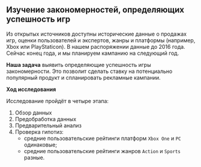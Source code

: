 ## Изучение закономерностей, определяющих успешность игр


Из открытых источников доступны исторические данные о продажах игр, оценки пользователей и экспертов, жанры и платформы (например, Xbox или PlayStaticon). В нашем распоряжении данные до 2016 года. Сейчас конец года, и мы планируем кампанию на следующий год. 

**Наша задача**
выявить определяющие успешность игры закономерности. Это позволит сделать ставку на потенциально популярный продукт и спланировать рекламные кампании.

**Ход исследования**

Исследование пройдёт в четыре этапа:
 1. Обзор данных
 2. Предобработка данных
 3. Предварительный анализ
 4. Проверка гипотиз:
     * средние пользовательские рейтинги платформ `Xbox One` и `PC` одинаковые;
     * средние пользовательские рейтинги жанров `Action` и `Sports` разные.
